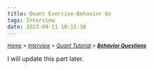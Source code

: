```yaml
---
title: Quant Exercise-Behavior Qs
tags: Interview
date: 2023-09-11 10:15:38
---
```

*<small>[Home](/About/index.html) > [Interview](/tags/Interview/index.html) > [Quant Tutorial](/2023/09/11/Interview/Quant-Tutorial/Quant-Tutorial/index.html) > **[Behavior Questions](/2023/09/11/Interview/Quant-Tutorial/Behavior-Qs/index.html)</small>***


I will update this part later. 

